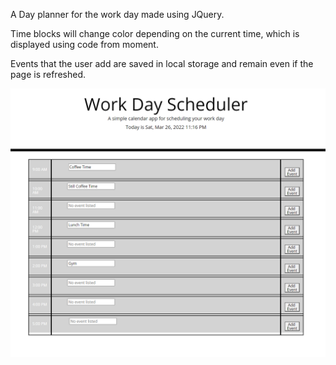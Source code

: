 A Day planner for the work day made using JQuery.

Time blocks will change color depending on the current time, which is displayed using code from moment.

Events that the user add are saved in local storage and remain even if the page is refreshed.

![picture of day planner](./assets/Screenshot%202022-03-26%20231838.png)